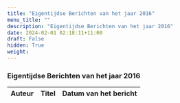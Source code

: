 ```yaml
---
title: "Eigentijdse Berichten van het jaar 2016"
menu_title: ""
description: "Eigentijdse Berichten van het jaar 2016"
date: 2024-02-01 02:18:11+11:00
draft: False
hidden: True
weight: 
---
```

### Eigentijdse Berichten van het jaar 2016

**Auteur** | **Titel** | **Datum van het bericht**
---|---|---
